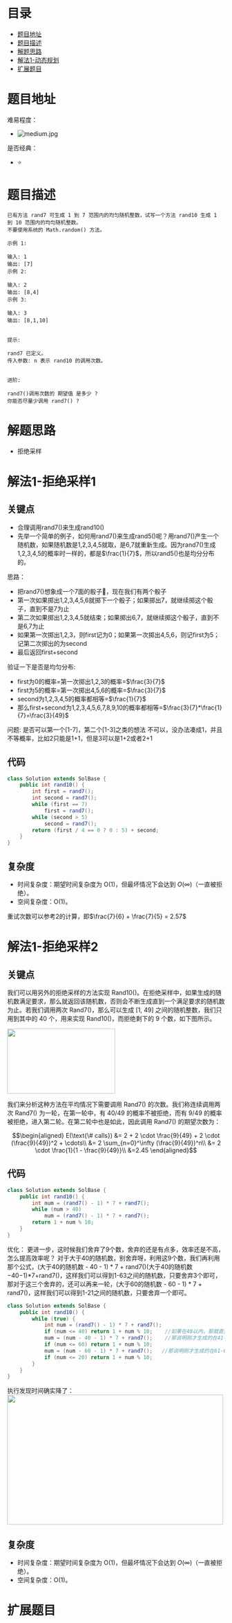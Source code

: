 # 目录
* [题目地址](#题目地址)
* [题目描述](#题目描述)
* [解题思路](#解题思路)
* [解法1-动态规划](#解法1-动态规划)
* [扩展题目](#扩展题目)



# 题目地址
难易程度：
- ![medium.jpg](../../.images/medium.jpg)

是否经典：
- ⭐️



# 题目描述
```
已有方法 rand7 可生成 1 到 7 范围内的均匀随机整数，试写一个方法 rand10 生成 1 到 10 范围内的均匀随机整数。
不要使用系统的 Math.random() 方法。

示例 1:

输入: 1
输出: [7]
示例 2:

输入: 2
输出: [8,4]
示例 3:

输入: 3
输出: [8,1,10]
 

提示:

rand7 已定义。
传入参数: n 表示 rand10 的调用次数。
 

进阶:

rand7()调用次数的 期望值 是多少 ?
你能否尽量少调用 rand7() ?
```


# 解题思路
- 拒绝采样




# 解法1-拒绝采样1
## 关键点
- 合理调用rand7()来生成rand10()
- 先举一个简单的例子，如何用rand7()来生成rand5()呢？用rand7()产生一个随机数，如果随机数是1,2,3,4,5就取，是6,7就重新生成。因为rand7()生成1,2,3,4,5的概率时一样的，都是$\frac{1}{7}$，所以rand5()也是均分分布的。

思路：
- 把rand7()想象成一个7面的骰子🎲，现在我们有两个骰子
- 第一次如果掷出1,2,3,4,5,6就掷下一个骰子；如果掷出7，就继续掷这个骰子，直到不是7为止
- 第二次如果掷出1,2,3,4,5就结束；如果掷出6,7，就继续掷这个骰子，直到不是6,7为止
- 如果第一次掷出1,2,3，则first记为0；如果第一次掷出4,5,6，则记first为5；记第二次掷出的为second
- 最后返回first+second
  
  
验证一下是否是均匀分布:
- first为0的概率=第一次掷出1,2,3的概率=$\frac{3}{7}$
- first为5的概率=第一次掷出4,5,6的概率=$\frac{3}{7}$
- second为1,2,3,4,5的概率都相等=$\frac{1}{7}$
- 那么first+second为1,2,3,4,5,6,7,8,9,10的概率都相等=$\frac{3}{7}*\frac{1}{7}=\frac{3}{49}$

问题:
是否可以第一个[1-7]，第二个[1-3]之类的想法
不可以，没办法凑成1，并且不等概率，比如2只能是1+1，但是3可以是1+2或者2+1

## 代码
```Java
class Solution extends SolBase {
    public int rand10() {
        int first = rand7();
        int second = rand7();
        while (first == 7)
            first = rand7();
        while (second > 5)
            second = rand7();
        return (first / 4 == 0 ? 0 : 5) + second;
    }
}
```


## 复杂度
- 时间复杂度：期望时间复杂度为 O(1)，但最坏情况下会达到 $O(\infty)$（一直被拒绝）。
- 空间复杂度：O(1)。

重试次数可以参考2的计算，即$\frac{7}{6} + \frac{7}{5} = 2.57$


# 解法1-拒绝采样2
## 关键点
我们可以用另外的拒绝采样的方法实现 Rand10()。在拒绝采样中，如果生成的随机数满足要求，那么就返回该随机数，否则会不断生成直到一个满足要求的随机数为止。若我们调用两次 Rand7()，那么可以生成 [1, 49] 之间的随机整数，我们只用到其中的 40 个，用来实现 Rand10()，而拒绝剩下的 9 个数，如下图所示。

<img src="../../.images/2020/Jietu20200325-000903.jpg" width="250" height="150">

我们来分析这种方法在平均情况下需要调用 Rand7() 的次数。我们称连续调用两次 Rand7() 为一轮，在第一轮中，有 40/49 的概率不被拒绝，而有 9/49 的概率被拒绝，进入第二轮。在第二轮中也是如此，因此调用 Rand7() 的期望次数为：

$$\begin{aligned} E(\text{\# calls}) &= 2 + 2 \cdot \frac{9}{49} + 2 \cdot (\frac{9}{49})^2 + \cdots\\ &= 2 \sum_{n=0}^\infty (\frac{9}{49})^n\\ &= 2 \cdot \frac{1}{1 - \frac{9}{49}}\\ &=2.45 \end{aligned}$$

## 代码
```Java
class Solution extends SolBase {
    public int rand10() {
        int num = (rand7() - 1) * 7 + rand7();
        while (num > 40)
            num = (rand7() - 1) * 7 + rand7();
        return 1 + num % 10;
    }
}
```

优化：
更进一步，这时候我们舍弃了9个数，舍弃的还是有点多，效率还是不高，怎么提高效率呢？
对于大于40的随机数，别舍弃呀，利用这9个数，我们再利用那个公式，(大于40的随机数 - 40 - 1) * 7 + rand7()(大于40的随机数−40−1)*7+rand7()，这样我们可以得到1-63之间的随机数，只要舍弃3个即可，那对于这三个舍弃的，还可以再来一轮，(大于60的随机数 - 60 - 1) * 7 + rand7()，这样我们可以得到1-21之间的随机数，只要舍弃一个即可。
```Java
class Solution extends SolBase {
    public int rand10() {
        while (true) {
            int num = (rand7() - 1) * 7 + rand7();
            if (num <= 40) return 1 + num % 10;    //如果在40以内，那就直接返回
            num = (num - 40 - 1) * 7 + rand7();    //那说明刚才生成的在41-49之间，利用随机数再操作一遍
            if (num <= 60) return 1 + num % 10;
            num = (num - 60 - 1) * 7 + rand7();   //那说明刚才生成的在61-63之间，利用随机数再操作一遍
            if (num <= 20) return 1 + num % 10;
        }
    }
}
```

执行发现时间确实降了：
<img src="../../.images/2020/Jietu20200325-003818.jpg" width="500" height="300">


## 复杂度
- 时间复杂度：期望时间复杂度为 O(1)，但最坏情况下会达到 $O(\infty)$（一直被拒绝）。
- 空间复杂度：O(1)。






# 扩展题目
